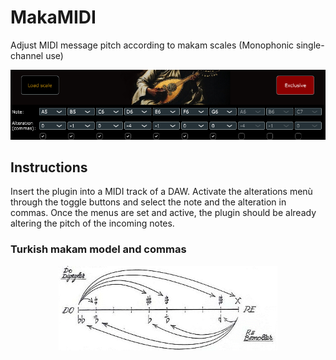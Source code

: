 # MakaMIDI
Adjust MIDI message pitch according to makam scales (Monophonic single-channel use)

![plot](screenshot.PNG)


## Instructions

Insert the plugin into a MIDI track of a DAW. Activate the alterations menù through the toggle buttons and select the note and the alteration in commas. Once the menus are set and active, the plugin should be already altering the pitch of the incoming notes.

### Turkish makam model and commas

<p align="center">
  <img src="commas.gif" width="350">
</p>

